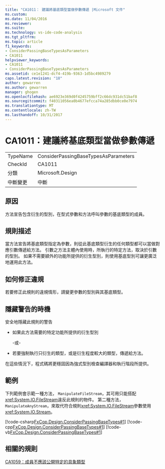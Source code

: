```yaml
---
title: "CA1011： 建議將基底類型當做參數傳遞 |Microsoft 文件"
ms.custom: 
ms.date: 11/04/2016
ms.reviewer: 
ms.suite: 
ms.technology: vs-ide-code-analysis
ms.tgt_pltfrm: 
ms.topic: article
f1_keywords:
- ConsiderPassingBaseTypesAsParameters
- CA1011
helpviewer_keywords:
- CA1011
- ConsiderPassingBaseTypesAsParameters
ms.assetid: ce1e1241-dcf4-419b-9363-1d5bc4989279
caps.latest.revision: "18"
author: gewarren
ms.author: gewarren
manager: ghogen
ms.openlocfilehash: ae6923e369d0f4245759bff2c66dc931dc51baf8
ms.sourcegitcommit: f40311056ea0b4677efcca74a285dbb0ce0e7974
ms.translationtype: MT
ms.contentlocale: zh-TW
ms.lasthandoff: 10/31/2017
---
```

# <a name="ca1011-consider-passing-base-types-as-parameters"></a>CA1011：建議將基底類型當做參數傳遞
|||  
|-|-|  
|TypeName|ConsiderPassingBaseTypesAsParameters|  
|CheckId|CA1011|  
|分類|Microsoft.Design|  
|中斷變更|中斷|  
  
## <a name="cause"></a>原因  
 方法宣告包含衍生的型別，在型式參數和方法呼叫參數的基底類型的成員。  
  
## <a name="rule-description"></a>規則描述  
 當方法宣告將基底類型指定為參數，則從此基底類型衍生的任何類型都可以當做對應引數傳遞給方法。 引數之方法主體內使用時，所執行的特定方法，取決於引數的型別。 如果不需要額外的功能所提供的衍生型別，則使用基底型別可讓更廣泛地運用此方法。  
  
## <a name="how-to-fix-violations"></a>如何修正違規  
 若要修正此規則的違規情形，請變更參數的型別與其基底類型。  
  
## <a name="when-to-suppress-warnings"></a>隱藏警告的時機  
 安全地隱藏此規則的警告  
  
-   如果此方法需要的特定功能所提供的衍生型別  
  
     \-或-  
  
-   若要強制執行只衍生的類型，或是衍生程度較大的類型，傳遞給方法。  
  
 在這些情況下，程式碼將更穩固因為強式型別檢查編譯器和執行階段所提供。  
  
## <a name="example"></a>範例  
 下列範例會示範一種方法， `ManipulateFileStream`，其可用只能搭配<xref:System.IO.FileStream>違反此規則的物件。 第二種方法， `ManipulateAnyStream`，來取代符合規則<xref:System.IO.FileStream>參數使用<xref:System.IO.Stream>。  
  
 [!code-csharp[FxCop.Design.ConsiderPassingBaseTypes#1](../code-quality/codesnippet/CSharp/ca1011-consider-passing-base-types-as-parameters_1.cs)]
 [!code-cpp[FxCop.Design.ConsiderPassingBaseTypes#1](../code-quality/codesnippet/CPP/ca1011-consider-passing-base-types-as-parameters_1.cpp)]
 [!code-vb[FxCop.Design.ConsiderPassingBaseTypes#1](../code-quality/codesnippet/VisualBasic/ca1011-consider-passing-base-types-as-parameters_1.vb)]  
  
## <a name="related-rules"></a>相關的規則  
 [CA1059：成員不應該公開特定的具象類型](../code-quality/ca1059-members-should-not-expose-certain-concrete-types.md)